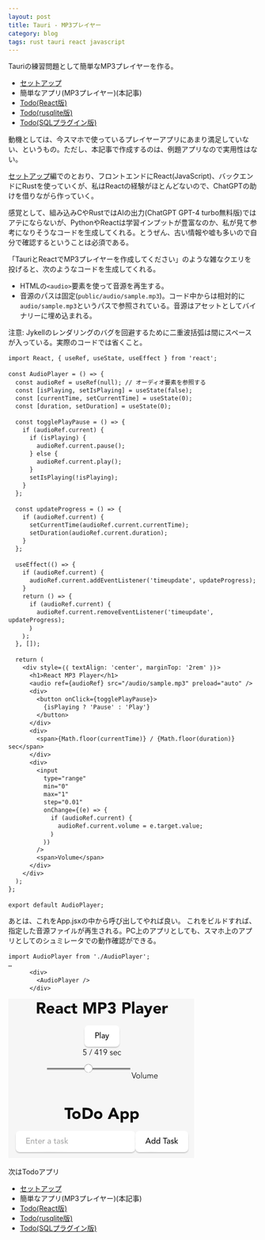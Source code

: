```yaml
---
layout: post
title: Tauri - MP3プレイヤー
category: blog
tags: rust tauri react javascript
---
```


Tauriの練習問題として簡単なMP3プレイヤーを作る。

* [セットアップ](../Tauri-Setup/)
* 簡単なアプリ(MP3プレイヤー)(本記事)
* [Todo(React版)](../Tauri-Todo/)
* [Todo(rusqlite版)](../Tauri-Todo-Rusqlite/)
* [Todo(SQLプラグイン版)](../Tauri-Todo-Plugin-Sqlite/)

動機としては、今スマホで使っているプレイヤーアプリにあまり満足していない、というもの。ただし、本記事で作成するのは、例題アプリなので実用性はない。

[セットアップ](Tauri-Setup.md)編でのとおり、フロントエンドにReact(JavaScript)、バックエンドにRustを使っていくが、私はReactの経験がほとんどないので、ChatGPTの助けを借りながら作っていく。

感覚として、組み込みCやRustではAIの出力(ChatGPT GPT-4 turbo無料版)ではアテにならないが、PythonやReactは学習インプットが豊富なのか、私が見て参考になりそうなコードを生成してくれる。とうぜん、古い情報や嘘も多いので自分で確認するということは必須である。

「TauriとReactでMP3プレイヤーを作成してください」のような雑なクエリを投げると、次のようなコードを生成してくれる。

* HTMLの`<audio>`要素を使って音源を再生する。
* 音源のパスは固定(`public/audio/sample.mp3`)。コード中からは相対的に`audio/sample.mp3`というパスで参照されている。音源はアセットとしてバイナリーに埋め込まれる。

注意: Jykellのレンダリングのバグを回避するために二重波括弧は間にスペースが入っている。実際のコードでは省くこと。

```
import React, { useRef, useState, useEffect } from 'react';

const AudioPlayer = () => {
  const audioRef = useRef(null); // オーディオ要素を参照する
  const [isPlaying, setIsPlaying] = useState(false);
  const [currentTime, setCurrentTime] = useState(0);
  const [duration, setDuration] = useState(0);

  const togglePlayPause = () => {
    if (audioRef.current) {
      if (isPlaying) {
        audioRef.current.pause();
      } else {
        audioRef.current.play();
      }
      setIsPlaying(!isPlaying);
    }
  };

  const updateProgress = () => {
    if (audioRef.current) {
      setCurrentTime(audioRef.current.currentTime);
      setDuration(audioRef.current.duration);
    }
  };

  useEffect(() => {
    if (audioRef.current) {
      audioRef.current.addEventListener('timeupdate', updateProgress);
    }
    return () => {
      if (audioRef.current) {
        audioRef.current.removeEventListener('timeupdate', updateProgress);
      ｝
    ｝;
  }, []);

  return (
    <div style=｛｛ textAlign: 'center', marginTop: '2rem' ｝｝>
      <h1>React MP3 Player</h1>
      <audio ref={audioRef} src="/audio/sample.mp3" preload="auto" />
      <div>
        <button onClick={togglePlayPause}>
          {isPlaying ? 'Pause' : 'Play'}
        </button>
      </div>
      <div>
        <span>{Math.floor(currentTime)} / {Math.floor(duration)} sec</span>
      </div>
      <div>
        <input
          type="range"
          min="0"
          max="1"
          step="0.01"
          onChange={(e) => {
            if (audioRef.current) {
              audioRef.current.volume = e.target.value;
            ｝
          ｝｝
        />
        <span>Volume</span>
      </div>
    </div>
  );
};

export default AudioPlayer;
```

あとは、これをApp.jsxの中から呼び出してやれば良い。
これをビルドすれば、指定した音源ファイルが再生される。PC上のアプリとしても、スマホ上のアプリとしてのシュミレータでの動作確認ができる。

```
import AudioPlayer from './AudioPlayer';
…
      <div>
        <AudioPlayer />
      </div>
```

![Audio Player](../images/tauri-audio-player.png)

次はTodoアプリ

* [セットアップ](../Tauri-Setup/)
* 簡単なアプリ(MP3プレイヤー)(本記事)
* [Todo(React版)](../Tauri-Todo/)
* [Todo(rusqlite版)](../Tauri-Todo-Rusqlite/)
* [Todo(SQLプラグイン版)](../Tauri-Todo-Plugin-Sqlite/)